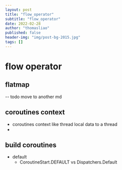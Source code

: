 ```yaml
---
layout: post
title: "flow_operator"
subtitle: "flow_operator"
date: 2022-02-28
author: "thomasliao"
published: false
header-img: "img/post-bg-2015.jpg"
tags: []
---
```


# flow operator

## flatmap

-- todo move to another md
## coroutines context
- coroutines context like thread local data to a thread
- 


## build coroutines
- default
    - CoroutineStart.DEFAULT vs Dispatchers.Default

